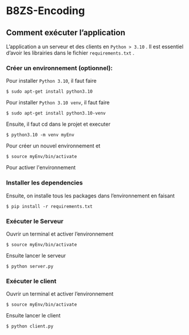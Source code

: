 # B8ZS-Encoding
## Comment exécuter l’application
L’application a un serveur et des clients en `Python > 3.10` . Il est essentiel d’avoir les librairies dans le fichier `requirements.txt` .
### Créer un environnement (optionnel):
Pour installer `Python 3.10`, il faut faire
```console
$ sudo apt-get install python3.10
```
Pour installer `Python 3.10 venv`, il faut faire
```console
$ sudo apt-get install python3.10-venv
```
Ensuite, il faut cd dans le projet et executer
```console
$ python3.10 -m venv myEnv
```
Pour créer un nouvel environnement et 
```console
$ source myEnv/bin/activate
```
Pour activer l'environnement
### Installer les dependencies
Ensuite, on installe tous les packages dans l’environnement en faisant
```console
$ pip install -r requirements.txt
```
### Exécuter le Serveur
Ouvrir un terminal et activer l’environnement
```console
$ source myEnv/bin/activate
```
Ensuite lancer le serveur
```console
$ python server.py
```
### Exécuter le client
Ouvrir un terminal et activer l’environnement
```console
$ source myEnv/bin/activate
```
Ensuite lancer le client
```console
$ python client.py
```
